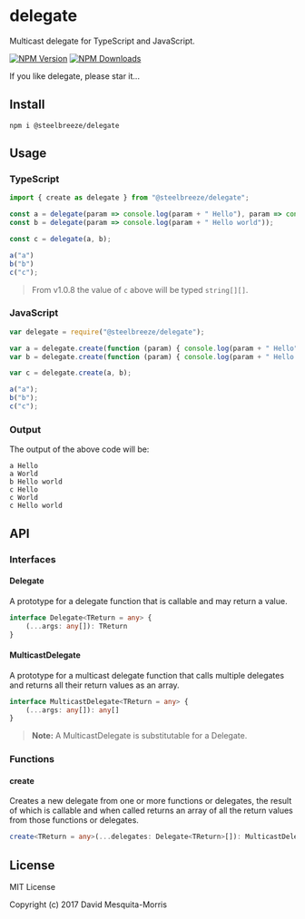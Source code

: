 # delegate
Multicast delegate for TypeScript and JavaScript.

  [![NPM Version][npm-image]][npm-url]
  [![NPM Downloads][downloads-image]][npm-url]

If you like delegate, please star it...

## Install
```shell
npm i @steelbreeze/delegate
```

## Usage
### TypeScript
```typescript
import { create as delegate } from "@steelbreeze/delegate";

const a = delegate(param => console.log(param + " Hello"), param => console.log(param + " World "));
const b = delegate(param => console.log(param + " Hello world"));

const c = delegate(a, b);

a("a")
b("b")
c("c");
```

> From v1.0.8 the value of ```c``` above will be typed ```string[][]```.
### JavaScript
```javascript
var delegate = require("@steelbreeze/delegate");

var a = delegate.create(function (param) { console.log(param + " Hello"); }, function (param) { console.log(param + " World "); });
var b = delegate.create(function (param) { console.log(param + " Hello world"); });

var c = delegate.create(a, b);

a("a");
b("b");
c("c");
```
### Output
The output of the above code will be:
```shell
a Hello
a World
b Hello world
c Hello
c World
c Hello world
```
## API
### Interfaces
#### Delegate
A prototype for a delegate function that is callable and may return a value.

```typescript
interface Delegate<TReturn = any> {
	(...args: any[]): TReturn
}
```
#### MulticastDelegate
A prototype for a multicast delegate function that calls multiple delegates and returns all their return values as an array.

```typescript
interface MulticastDelegate<TReturn = any> {
	(...args: any[]): any[]
}
```
>**Note:** A MulticastDelegate is substitutable for a Delegate.
### Functions
#### create
Creates a new delegate from one or more functions or delegates, the result of which is callable and when called returns an array of all the return values from those functions or delegates.

```typescript
create<TReturn = any>(...delegates: Delegate<TReturn>[]): MulticastDelegate<TReturn>
```

## License
MIT License

Copyright (c) 2017 David Mesquita-Morris

[npm-image]: https://img.shields.io/npm/v/@steelbreeze/delegate.svg
[npm-url]:       https://www.npmjs.com/package/@steelbreeze/delegate
[downloads-image]: https://img.shields.io/npm/dm/@steelbreeze/delegate.svg
